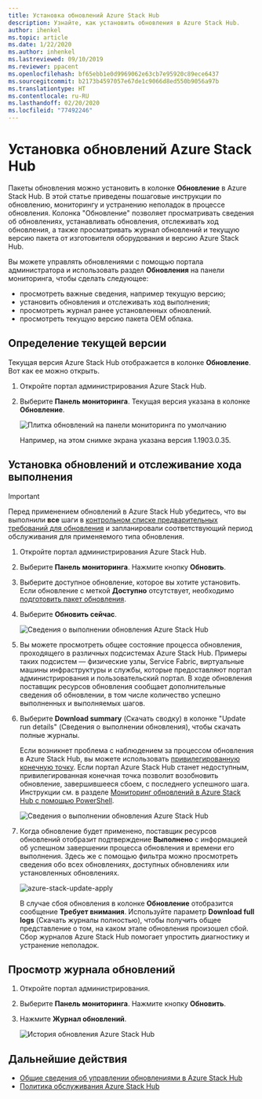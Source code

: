 ```yaml
---
title: Установка обновлений Azure Stack Hub
description: Узнайте, как установить обновления в Azure Stack Hub.
author: ihenkel
ms.topic: article
ms.date: 1/22/2020
ms.author: inhenkel
ms.lastreviewed: 09/10/2019
ms.reviewer: ppacent
ms.openlocfilehash: bf65ebb1e0d9969062e63cb7e95920c89ece6437
ms.sourcegitcommit: b2173b4597057e67de1c9066d8ed550b9056a97b
ms.translationtype: HT
ms.contentlocale: ru-RU
ms.lasthandoff: 02/20/2020
ms.locfileid: "77492246"
---
```

# <a name="install-azure-stack-hub-updates"></a>Установка обновлений Azure Stack Hub

Пакеты обновления можно установить в колонке **Обновление** в Azure Stack Hub. В этой статье приведены пошаговые инструкции по обновлению, мониторингу и устранению неполадок в процессе обновления. Колонка "Обновление" позволяет просматривать сведения об обновлениях, устанавливать обновления, отслеживать ход обновления, а также просматривать журнал обновлений и текущую версию пакета от изготовителя оборудования и версию Azure Stack Hub.

Вы можете управлять обновлениями с помощью портала администратора и использовать раздел **Обновления** на панели мониторинга, чтобы сделать следующее:

- просмотреть важные сведения, например текущую версию;
- установить обновления и отслеживать ход выполнения;
- просмотреть журнал ранее установленных обновлений.
- просмотреть текущую версию пакета OEM облака.

## <a name="determine-the-current-version"></a>Определение текущей версии

Текущая версия Azure Stack Hub отображается в колонке **Обновление**. Вот как ее можно открыть.

1.  Откройте портал администрирования Azure Stack Hub.

2.  Выберите **Панель мониторинга**. Текущая версия указана в колонке **Обновление**.

    ![Плитка обновлений на панели мониторинга по умолчанию](./media/azure-stack-update-apply/image1.png)

    Например, на этом снимке экрана указана версия 1.1903.0.35.

## <a name="install-updates-and-monitor-progress"></a>Установка обновлений и отслеживание хода выполнения

> [!Important]
> Перед применением обновлений в Azure Stack Hub убедитесь, что вы выполнили **все** шаги в [контрольном списке предварительных требований для обновления](release-notes-checklist.md) и запланировали соответствующий период обслуживания для применяемого типа обновления.

1. Откройте портал администрирования Azure Stack Hub.

2. Выберите **Панель мониторинга**. Нажмите кнопку **Обновить**.

3. Выберите доступное обновление, которое вы хотите установить. Если обновление с меткой **Доступно** отсутствует, необходимо [подготовить пакет обновления](azure-stack-update-prepare-package.md).

4. Выберите **Обновить сейчас**.

    ![Сведения о выполнении обновления Azure Stack Hub](./media/azure-stack-update-apply/image2.png)

5. Вы можете просмотреть общее состояние процесса обновления, проходящего в различных подсистемах Azure Stack Hub. Примеры таких подсистем — физические узлы, Service Fabric, виртуальные машины инфраструктуры и службы, которые предоставляют портал администрирования и пользовательский портал. В ходе обновления поставщик ресурсов обновления сообщает дополнительные сведения об обновлении, в том числе количество успешно выполненных и выполняемых шагов.

6. Выберите **Download summary** (Скачать сводку) в колонке "Update run details" (Сведения о выполнении обновления), чтобы скачать полные журналы.

    Если возникнет проблема с наблюдением за процессом обновления в Azure Stack Hub, вы можете использовать [привилегированную конечную точку](https://docs.microsoft.com/azure-stack/operator/azure-stack-privileged-endpoint). Если портал Azure Stack Hub станет недоступным, привилегированная конечная точка позволит возобновить обновление, завершившееся сбоем, с последнего успешного шага. Инструкции см. в разделе [Мониторинг обновлений в Azure Stack Hub с помощью PowerShell](azure-stack-update-monitor.md).

    ![Сведения о выполнении обновления Azure Stack Hub](./media/azure-stack-update-apply/image3.png)

7. Когда обновление будет применено, поставщик ресурсов обновлений отобразит подтверждение **Выполнено** с информацией об успешном завершении процесса обновления и времени его выполнения. Здесь же с помощью фильтра можно просмотреть сведения обо всех обновлениях, доступных обновлениях или установленных обновлениях.

    ![azure-stack-update-apply](./media/azure-stack-update-apply/image4.png)

    В случае сбоя обновления в колонке **Обновление** отобразится сообщение **Требует внимания**. Используйте параметр **Download full logs** (Скачать журналы полностью), чтобы получить общее представление о том, на каком этапе обновления произошел сбой. Сбор журналов Azure Stack Hub помогает упростить диагностику и устранение неполадок.

## <a name="review-update-history"></a>Просмотр журнала обновлений

1. Откройте портал администрирования.

2. Выберите **Панель мониторинга**. Нажмите кнопку **Обновить**.

3. Нажмите **Журнал обновлений**.

    ![История обновления Azure Stack Hub](./media/azure-stack-update-apply/image7.png)

## <a name="next-steps"></a>Дальнейшие действия

-   [Общие сведения об управлении обновлениями в Azure Stack Hub](https://docs.microsoft.com/azure-stack/operator/azure-stack-updates)  
-   [Политика обслуживания Azure Stack Hub](https://docs.microsoft.com/azure-stack/operator/azure-stack-servicing-policy)  
